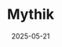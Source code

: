 ---  
layout: startup_page  
title: "Mythik"  
id: "mythik.com"  
permalink: "/mythikmythik.com05212025/"  
website: "https://mythik.com/"  
funding_round: "Seed"  
funding_amount: "$15M"  
investors: "Sakal Media Group, BITKRAFT, VC Grid, Visceral Capital, Shah Rukh Khan's Family Office, Patni Family Office, Saif Saeed Ghobash, Jaynti Kanani, Pravin Jain, Marc Younan, Deepen Parikh"  
about: "Mythik is a global entertainment company aiming to share Eastern mythology, folktales, and history with a worldwide audience. The company seeks to create a 'Disney from the East,' leveraging cutting-edge technology to bring ancient stories to life in a modern, immersive way."  
markets: "Entertainment, Film, Media and Entertainment"  
hq: "Mumbai, Maharashtra, India"  
founded_year: "2023"  
linkedin: "https://www.linkedin.com/company/mythik-entertainment"  
twitter: ""  
instagram: ""  
facebook: "https://www.facebook.com/mythikentertainment"  
crunchbase: "https://www.crunchbase.com/organization/mythik"  
pitchbook: "https://pitchbook.com/profiles/company/819531-82"  

date_display: "21-May-2025"  
date: "2025-05-21"

# SEO Optimization  
meta_title: "Mythik - Seed Funding ($15M)"  
meta_description: "Mythik, Mythik is a global entertainment company aiming to share Eastern mythology, folktales, and history with a worldwide audience. The company seeks to cre..."  
meta_keywords: "Mythik, Entertainment, Film, Media and Entertainment, Seed funding"  
canonical_url: "https://startup.projectstartups.com/mythikmythik.com05212025/"  
---